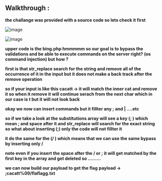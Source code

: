 ## Walkthrough :
  **the challange was provided with a source code so lets check it first**
  
  ![image](https://github.com/user-attachments/assets/2b71162a-fac3-4ddd-902e-7e68502247f0)


  ![image](https://github.com/user-attachments/assets/85e83dc8-d548-4995-a31f-0802ea61b76e)

  **upper code is the bing.php hmmmmm so our goal is to bypass the validations and be able to execute commands on the server right? (os command injection) but how ?**
  
  **first is that str_replace search for the string and remove all of the occurrence of it in the input but it does not make a back track after the remove operation**
  
  **so if your input is like this cacatt -> it will match the inner cat and remove it so when it remove it will continue serach from the next char which in our case is t but it will not look back**
  
  **okay we now can insert commands but it fillter any ; and | ....etc**
  
  **so if we take a look at the substitutions array will see a key (; ) which mean ; and space after it and str_replace will search for the exact string so what about inserting (;) only the code will not fillter it**

  **it do the same for the (/ ) which means that we can use the same bypass by inserting only /**

  **note even if you insert the space after the / or ; it will get matched by the first key in the array and get deleted so .........**

  **we can now build our payload to get the flag**
  **payload -> ;cacatt%09/flaflagg.txt**
